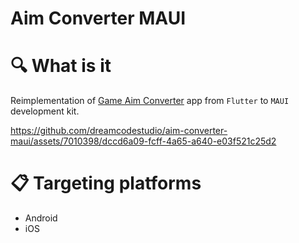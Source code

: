 # Aim Converter MAUI

# :mag: What is it

Reimplementation of [Game Aim Converter](https://apps.apple.com/us/app/game-aim-converter/id1618000036) app from `Flutter` to `MAUI` development kit.

https://github.com/dreamcodestudio/aim-converter-maui/assets/7010398/dccd6a09-fcff-4a65-a640-e03f521c25d2



# 📋 Targeting platforms

- Android
- iOS
